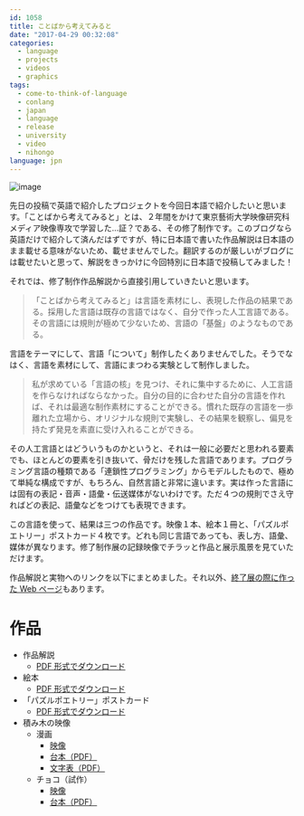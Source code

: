 ```yaml
---
id: 1058
title: ことばから考えてみると
date: "2017-04-29 00:32:08"
categories:
  - language
  - projects
  - videos
  - graphics
tags:
  - come-to-think-of-language
  - conlang
  - japan
  - language
  - release
  - university
  - video
  - nihongo
language: jpn
---
```


![image](/files/2017/04-kotoba-kara-kangaete-miru-to/tsumiki.jpg)

先日の投稿で英語で紹介したプロジェクトを今回日本語で紹介したいと思います。「ことばから考えてみると」とは、２年間をかけて東京藝術大学映像研究科メディア映像専攻で学習した…証？である、その修了制作です。このブログなら英語だけで紹介して済んだはずですが、特に日本語で書いた作品解説は日本語のまま載せる意味がないため、載せませんでした。翻訳するのが厳しいがブログには載せたいと思って、解説をきっかけに今回特別に日本語で投稿してみました！<!-- more -->

それでは、修了制作作品解説から直接引用していきたいと思います。

> 「ことばから考えてみると」は言語を素材にし、表現した作品の結果である。採用した言語は既存の言語ではなく、自分で作った人工言語である。その言語には規則が極めて少ないため、言語の「基盤」のようなものである。

言語をテーマにして、言語「について」制作したくありませんでした。そうでなはく、言語を素材にして、言語にまつわる実験として制作しました。

> 私が求めている「言語の核」を見つけ、それに集中するために、人工言語を作らなければならなかった。自分の目的に合わせた自分の言語を作れば、それは最適な制作素材にすることができる。慣れた既存の言語を一歩離れた立場から、オリジナルな規則で実験し、その結果を観察し、偏見を持たず発見を素直に受け入れることができる。

その人工言語とはどういうものかというと、それは一般に必要だと思われる要素でも、ほとんどの要素を引き抜いて、骨だけを残した言語であります。プログラミング言語の種類である「連鎖性プログラミング」からモデルしたもので、極めて単純な構成ですが、もちろん、自然言語と非常に違います。実は作った言語には固有の表記・音声・語彙・伝送媒体がないわけです。ただ４つの規則でさえ守ればどの表記、語彙などをつけても表現できます。

この言語を使って、結果は三つの作品です。映像１本、絵本１冊と、「パズルポエトリー」ポストカード４枚です。どれも同じ言語であっても、表し方、語彙、媒体が異なります。修了制作展の記録映像でチラッと作品と展示風景を見ていただけます。

<video-embed service="vimeo" id="201826714" width="500" height="281" />

作品解説と実物へのリンクを以下にまとめました。それ以外、[終了展の際に作った Web ページ](http://agj.cl/go/mp2017/)もあります。

# 作品

- 作品解説
  - [PDF 形式でダウンロード](http://agj.cl/files/other/kotokan/kotokan_kaisetsu_20170220.pdf)
- 絵本
  - [PDF 形式でダウンロード](http://agj.cl/files/other/kotokan/kotokan_ehon_20170114.pdf)
- 「パズルポエトリー」ポストカード
  - [PDF 形式でダウンロード](http://agj.cl/files/other/kotokan/kotokan_puzzlepoetry_postcard_20170420.pdf)
- 積み木の映像
  - 漫画
    - [映像](https://vimeo.com/199388496)
    - [台本（PDF）](http://agj.cl/files/other/kotokan/kotokan_tsumiki_manga_daihon.pdf)
    - [文字表（PDF）](http://agj.cl/files/other/kotokan/kotokan_tsumiki_manga_goi.pdf)
  - チョコ（試作）
    - [映像](https://vimeo.com/198562469)
    - [台本（PDF）](http://agj.cl/files/other/kotokan/kotokan_tsumiki_choco_daihon.pdf)
